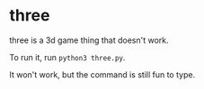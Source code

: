 # three

three is a 3d game thing that doesn't work.

To run it, run `python3 three.py`.

It won't work, but the command is still fun to type.